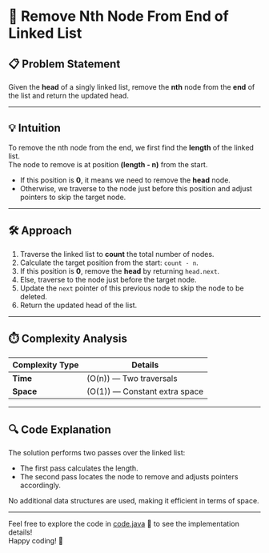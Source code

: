 # 🚀 Remove Nth Node From End of Linked List

## 📋 Problem Statement
Given the **head** of a singly linked list, remove the **nth** node from the **end** of the list and return the updated head.

---

## 💡 Intuition
To remove the nth node from the end, we first find the **length** of the linked list.  
The node to remove is at position **(length - n)** from the start.  
- If this position is **0**, it means we need to remove the **head** node.  
- Otherwise, we traverse to the node just before this position and adjust pointers to skip the target node.

---

## 🛠️ Approach
1. Traverse the linked list to **count** the total number of nodes.
2. Calculate the target position from the start: `count - n`.
3. If this position is **0**, remove the **head** by returning `head.next`.
4. Else, traverse to the node just before the target node.
5. Update the `next` pointer of this previous node to skip the node to be deleted.
6. Return the updated head of the list.

---

## ⏱️ Complexity Analysis

| Complexity Type  | Details                          |
|------------------|---------------------------------|
| **Time**         | \(O(n)\) — Two traversals       |
| **Space**        | \(O(1)\) — Constant extra space |

---

## 🔍 Code Explanation
The solution performs two passes over the linked list:  
- The first pass calculates the length.  
- The second pass locates the node to remove and adjusts pointers accordingly.  

No additional data structures are used, making it efficient in terms of space.

---

Feel free to explore the code in [code.java](code.java) 📂 to see the implementation details!  
Happy coding! 🎉
